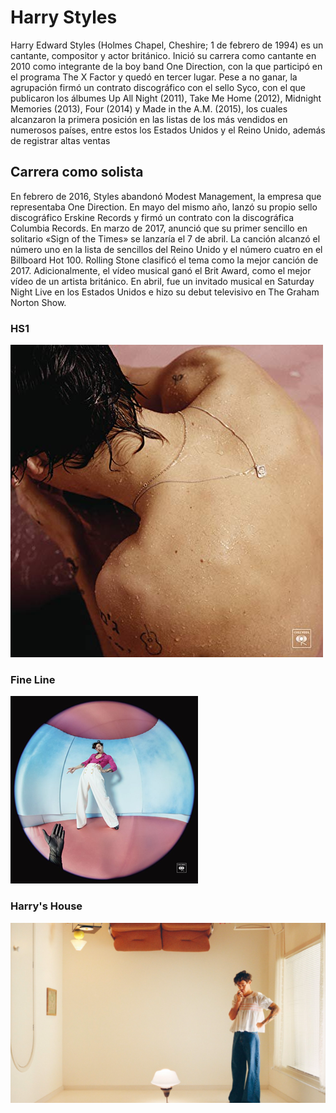 # Harry Styles
Harry Edward Styles (Holmes Chapel, Cheshire; 1 de febrero de 1994) es un cantante, compositor y actor británico. 
Inició su carrera como cantante en 2010 como integrante de la boy band One Direction, con la que participó en el programa The X Factor y quedó en tercer lugar. 
Pese a no ganar, la agrupación firmó un contrato discográfico con el sello Syco, con el que publicaron los álbumes Up All Night (2011), Take Me Home (2012), Midnight Memories (2013), Four (2014) y Made in the A.M. (2015), los cuales alcanzaron la primera posición en las listas de los más vendidos en numerosos países, entre estos los Estados Unidos y el Reino Unido, además de registrar altas ventas

## Carrera como solista
En febrero de 2016, Styles abandonó Modest Management, la empresa que representaba One Direction. En mayo del mismo año, lanzó su propio sello discográfico Erskine Records y firmó un contrato con la discográfica Columbia Records.
En marzo de 2017, anunció que su primer sencillo en solitario «Sign of the Times» se lanzaría el 7 de abril. La canción alcanzó el número uno en la lista de sencillos del Reino Unido y el número cuatro en el Billboard Hot 100. Rolling Stone clasificó el tema como la mejor canción de 2017. Adicionalmente, el vídeo musical ganó el Brit Award, como el mejor vídeo de un artista británico. En abril, fue un invitado musical en Saturday Night Live en los Estados Unidos e hizo su debut televisivo en The Graham Norton Show.

###  HS1
![ hs1 ](hs1.jpg)

### Fine Line
![ fineline ](fineline.png)

### Harry's House
![ harry'shouse ](harry'shouse.png)
